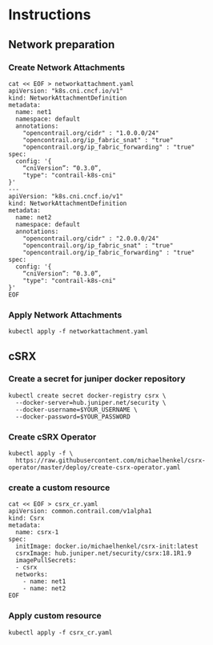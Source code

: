 # Instructions
## Network preparation
### Create Network Attachments
```
cat << EOF > networkattachment.yaml
apiVersion: "k8s.cni.cncf.io/v1"
kind: NetworkAttachmentDefinition
metadata:
  name: net1
  namespace: default
  annotations:
    "opencontrail.org/cidr" : "1.0.0.0/24"
    "opencontrail.org/ip_fabric_snat" : "true"
    "opencontrail.org/ip_fabric_forwarding" : "true"
spec:
  config: '{
    “cniVersion”: “0.3.0”,
    "type": "contrail-k8s-cni"
}'
---
apiVersion: "k8s.cni.cncf.io/v1"
kind: NetworkAttachmentDefinition
metadata:
  name: net2
  namespace: default
  annotations:
    "opencontrail.org/cidr" : "2.0.0.0/24"
    "opencontrail.org/ip_fabric_snat" : "true"
    "opencontrail.org/ip_fabric_forwarding" : "true"
spec:
  config: '{
    “cniVersion”: “0.3.0”,
    "type": "contrail-k8s-cni"
}'
EOF
```
### Apply Network Attachments
```
kubectl apply -f networkattachment.yaml
```
## cSRX
### Create a secret for juniper docker repository
```
kubectl create secret docker-registry csrx \
  --docker-server=hub.juniper.net/security \
  --docker-username=$YOUR_USERNAME \
  --docker-password=$YOUR_PASSWORD
```
### Create cSRX Operator
```
kubectl apply -f \
  https://raw.githubusercontent.com/michaelhenkel/csrx-operator/master/deploy/create-csrx-operator.yaml
```
### create a custom resource
```
cat << EOF > csrx_cr.yaml
apiVersion: common.contrail.com/v1alpha1
kind: Csrx
metadata:
  name: csrx-1
spec:
  initImage: docker.io/michaelhenkel/csrx-init:latest
  csrxImage: hub.juniper.net/security/csrx:18.1R1.9
  imagePullSecrets:
  - csrx
  networks:
    - name: net1
    - name: net2
EOF
```
### Apply custom resource
```
kubectl apply -f csrx_cr.yaml
```
